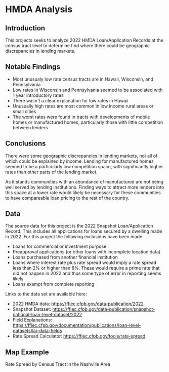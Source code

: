 # HMDA Analysis

## Introduction

This projects seeks to analyze 2022 HMDA Loan/Application Records at the census tract level to determine find where there could be geographic discrepancies in lending markets.

## Notable Findings

- Most unusualy low rate census tracts are in Hawaii, Wisconsin, and Pennsylvania
- Low rates in Wisconsin and Pennsylvania seemed to be associated with 1 year introductory rates
- There wasn't a clear explanation for low rates in Hawaii
- Unusually high rates are most common in low income rural areas or small cities
- The worst rates were found in tracts with developments of mobile homes or manufactured homes, particularly those with little competition between lenders

## Conclusions

There were some geographic discrepancies in lending markets, not all of which could be explained by income. Lending for manufactured homes seemed to be a particularly low competition space, with significantly higher rates than other parts of the lending market.

As it stands communities with an abundance of manufactured are not being well served by lending institutions. Finding ways to attract more lenders into this space at a lower rate would likely be necessary for these communities to have compareable loan pricing to the rest of the country.

## Data

The source data for this project is the 2022 Snapshot Loan/Application Record. This includes all applications for loans secured by a dwelling made in 2022. For this project the following exclusions have been made:

- Loans for commercial or investment purpose
- Preapproval applications (or other loans with incomplete location data)
- Loans purchased from another financial institution
- Loans where interest rate plus rate spread would imply a rate spread less than 2% or higher than 8%. These would require a prime rate that did not happen in 2022 and thus some type of error in reporting seems likely
- Loans exempt from complete reporting


Links to the data set are available here:

- 2022 HMDA data: https://ffiec.cfpb.gov/data-publication/2022
- Snapshot Dataset: https://ffiec.cfpb.gov/data-publication/snapshot-national-loan-level-dataset/2022
- Field Explanations: https://ffiec.cfpb.gov/documentation/publications/loan-level-datasets/lar-data-fields
- Rate Spread Calculator: https://ffiec.cfpb.gov/tools/rate-spread

## Map Example

Rate Spread by Census Tract in the Nashville Area

[](image/NashvilleTracts.PNG)